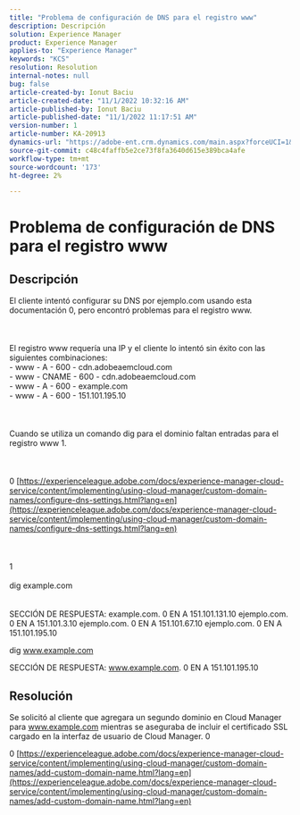 ```yaml
---
title: "Problema de configuración de DNS para el registro www"
description: Descripción
solution: Experience Manager
product: Experience Manager
applies-to: "Experience Manager"
keywords: "KCS"
resolution: Resolution
internal-notes: null
bug: false
article-created-by: Ionut Baciu
article-created-date: "11/1/2022 10:32:16 AM"
article-published-by: Ionut Baciu
article-published-date: "11/1/2022 11:17:51 AM"
version-number: 1
article-number: KA-20913
dynamics-url: "https://adobe-ent.crm.dynamics.com/main.aspx?forceUCI=1&pagetype=entityrecord&etn=knowledgearticle&id=6da4df6f-d059-ed11-9561-6045bd006e5a"
source-git-commit: c48c4faffb5e2ce73f8fa3640d615e389bca4afe
workflow-type: tm+mt
source-wordcount: '173'
ht-degree: 2%

---
```


# Problema de configuración de DNS para el registro www

## Descripción

El cliente intentó configurar su DNS por ejemplo.com usando esta documentación 0, pero encontró problemas para el registro www.<br><br> <br><br>El registro www requería una IP y el cliente lo intentó sin éxito con las siguientes combinaciones:
<br>- www - A - 600 - cdn.adobeaemcloud.com
<br>- www - CNAME - 600 - cdn.adobeaemcloud.com
<br>- www - A - 600 - example.com
<br>- www - A - 600 - 151.101.195.10<br><br> <br><br>Cuando se utiliza un comando dig para el dominio faltan entradas para el registro www 1.<br><br> <br><br>0 [https://experienceleague.adobe.com/docs/experience-manager-cloud-service/content/implementing/using-cloud-manager/custom-domain-names/configure-dns-settings.html?lang=en](https://experienceleague.adobe.com/docs/experience-manager-cloud-service/content/implementing/using-cloud-manager/custom-domain-names/configure-dns-settings.html?lang=en)<br><br> <br><br>1 <br><br>dig example.com<br><br><br>
SECCIÓN DE RESPUESTA: example.com. 0 EN A 151.101.131.10 ejemplo.com. 0 EN A 151.101.3.10 ejemplo.com. 0 EN A 151.101.67.10 ejemplo.com. 0 EN A 151.101.195.10



dig www.example.com

SECCIÓN DE RESPUESTA: www.example.com. 0 EN A 151.101.195.10


## Resolución


Se solicitó al cliente que agregara un segundo dominio en Cloud Manager para www.example.com mientras se aseguraba de incluir el certificado SSL cargado en la interfaz de usuario de Cloud Manager. 0

0 [https://experienceleague.adobe.com/docs/experience-manager-cloud-service/content/implementing/using-cloud-manager/custom-domain-names/add-custom-domain-name.html?lang=en](https://experienceleague.adobe.com/docs/experience-manager-cloud-service/content/implementing/using-cloud-manager/custom-domain-names/add-custom-domain-name.html?lang=en)
